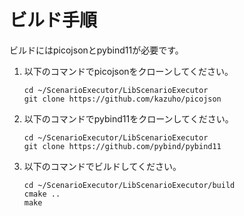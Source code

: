 # ビルド手順

ビルドにはpicojsonとpybind11が必要です。

1. 以下のコマンドでpicojsonをクローンしてください。  
   ```
   cd ~/ScenarioExecutor/LibScenarioExecutor
   git clone https://github.com/kazuho/picojson
   ```

1. 以下のコマンドでpybind11をクローンしてください。  
   ```
   cd ~/ScenarioExecutor/LibScenarioExecutor
   git clone https://github.com/pybind/pybind11
   ```

1. 以下のコマンドでビルドしてください。
   ```
   cd ~/ScenarioExecutor/LibScenarioExecutor/build
   cmake ..
   make
   ```
